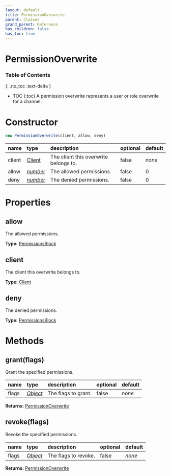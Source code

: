 ```yaml
---
layout: default
title: PermissionOverwrite
parent: Classes
grand_parent: Reference
has_children: false
has_toc: true
---
```


# PermissionOverwrite
### Table of Contents
{: .no_toc .text-delta }

- TOC
{:toc}
A permission overwrite represents a user or role
overwrite for a channel.
# Constructor
```js
new PermissionOverwrite(client, allow, deny)
```

| name | type | description | optional | default |
|:-----|:-----|:------------|:---------|:--------|
| client | [Client](/ref/classes/Client) | The client this overwrite belongs to. | false | *none* |
| allow | *[number](https://developer.mozilla.org/en-US/docs/Web/JavaScript/Reference/Global_Objects/number)* | The allowed permissions. | false | 0 |
| deny | *[number](https://developer.mozilla.org/en-US/docs/Web/JavaScript/Reference/Global_Objects/number)* | The denied permissions.  | false | 0 |

# Properties
## allow
The allowed permissions.

**Type:** [PermissionsBlock](/ref/classes/PermissionsBlock)

## client
The client this overwrite belongs to.

**Type:** [Client](/ref/classes/Client)

## deny
The denied permissions.

**Type:** [PermissionsBlock](/ref/classes/PermissionsBlock)

# Methods
## grant(flags)
Grant the specified permissions.

| name | type | description | optional | default |
|:-----|:-----|:------------|:---------|:--------|
| flags | *[Object](https://developer.mozilla.org/en-US/docs/Web/JavaScript/Reference/Global_Objects/Object)* | The flags to grant. | false | *none* |

**Returns:** [PermissionOverwrite](/ref/classes/PermissionOverwrite)

## revoke(flags)
Revoke the specified permissions.

| name | type | description | optional | default |
|:-----|:-----|:------------|:---------|:--------|
| flags | *[Object](https://developer.mozilla.org/en-US/docs/Web/JavaScript/Reference/Global_Objects/Object)* | The flags to revoke. | false | *none* |

**Returns:** [PermissionOverwrite](/ref/classes/PermissionOverwrite)

